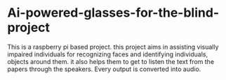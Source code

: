 # Ai-powered-glasses-for-the-blind-project

This is a raspberry pi based project. this project aims in assisting visually impaired individuals for recognizing faces and identifying individuals, objects around them. it also helps them to get to listen the text from the papers through the speakers. Every output is converted into audio.
